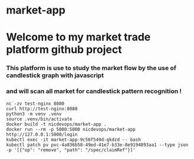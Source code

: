 # market-app


# Welcome to my market trade platform github project
### This platform is use to study the market flow by the use of candlestick graph with javascript
### and will scan all market for candlestick pattern recognition !



```
nc -zv test-nginx 8080
curl http://test-nginx:8080
python3 -m venv .venv
source .venv/bin/activate
docker build -t nicdevops/market-app .
docker run --rm -p 5000:5000 nicdevops/market-app
http://127.0.0.1:5000/login
kubectl exec -it market-app-9c56f549d-qkdzd -- bash
kubectl patch pv pvc-4a836b58-49ed-41e7-b33e-8e9194893aa1 --type json -p '[{"op": "remove", "path": "/spec/claimRef"}]'
```